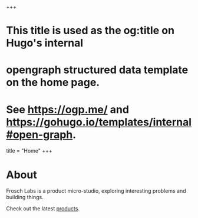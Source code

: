 +++
# This title is used as the og:title on Hugo's internal
# opengraph structured data template on the home page.
# See https://ogp.me/ and https://gohugo.io/templates/internal#open-graph.
title = "Home"
+++

# About

Frosch Labs is a product micro-studio, exploring interesting problems and building things.

Check out the latest [products](./products/).
